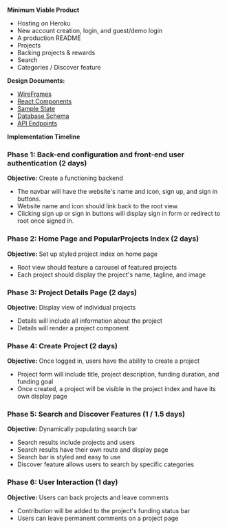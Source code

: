 

__Minimum Viable Product__
  * Hosting on Heroku
  * New account creation, login, and guest/demo login
  * A production README
  * Projects
  * Backing projects & rewards
  * Search
  * Categories / Discover feature

__Design Documents:__
  * [WireFrames](https://github.com/jamesevers/punch_starter/tree/master/docs/wireframes)
  * [React Components](https://github.com/jamesevers/punch_starter/tree/master/docs/component-hierarchy.md)
  * [Sample State](https://github.com/jamesevers/punch_starter/tree/master/docs/sample-state.md)
  * [Database Schema](https://github.com/jamesevers/punch_starter/tree/master/docs/schema.md)
  * [API Endpoints](https://github.com/jamesevers/punch_starter/tree/master/docs/api-endpoints.md)


__Implementation Timeline__

### Phase 1: Back-end configuration and front-end user authentication (2 days)

**Objective:** Create a functioning backend
* The navbar will have the website's name and icon, sign up, and sign in buttons.
* Website name and icon should link back to the root view.
* Clicking sign up or sign in buttons will display sign in form or redirect to root once signed in.

### Phase 2: Home Page and PopularProjects Index (2 days)

**Objective:** Set up styled project index on home page
* Root view should feature a carousel of featured projects
* Each project should display the project's name, tagline, and image

### Phase 3: Project Details Page (2 days)

**Objective:** Display view of individual projects
* Details will include all information about the project
* Details will render a project component

### Phase 4: Create Project (2 days)

**Objective:** Once logged in, users have the ability to create a project
* Project form will include title, project description, funding duration, and funding goal
* Once created, a project will be visible in the project index and have its own display page

### Phase 5: Search and Discover Features (1 / 1.5 days)

**Objective:** Dynamically populating search bar
* Search results include projects and users
* Search results have their own route and display page
* Search bar is styled and easy to use
* Discover feature allows users to search by specific categories

### Phase 6: User Interaction (1 day)

**Objective:** Users can back projects and leave comments
* Contribution will be added to the project's funding status bar
* Users can leave permanent comments on a project page
